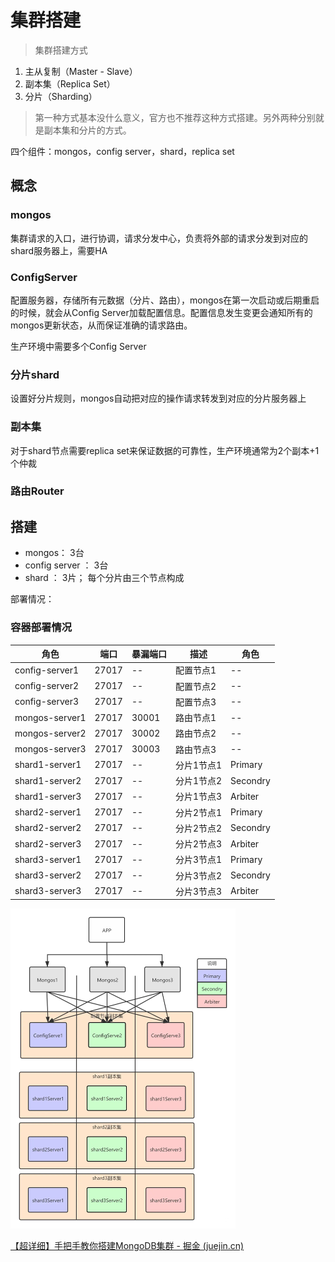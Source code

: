 # 集群搭建

> 集群搭建方式

1. 主从复制（Master - Slave）
2. 副本集（Replica Set）
3. 分片（Sharding）

> 第一种方式基本没什么意义，官方也不推荐这种方式搭建。另外两种分别就是副本集和分片的方式。

四个组件：mongos，config server，shard，replica set



## 概念

### mongos

集群请求的入口，进行协调，请求分发中心，负责将外部的请求分发到对应的shard服务器上，需要HA

### ConfigServer

配置服务器，存储所有元数据（分片、路由），mongos在第一次启动或后期重启的时候，就会从Config Server加载配置信息。配置信息发生变更会通知所有的mongos更新状态，从而保证准确的请求路由。

生产环境中需要多个Config Server

### 分片shard

设置好分片规则，mongos自动把对应的操作请求转发到对应的分片服务器上

### 副本集

对于shard节点需要replica set来保证数据的可靠性，生产环境通常为2个副本+1个仲裁

### 路由Router



## 搭建

- mongos： 3台
- config  server ： 3台
- shard ： 3片； 每个分片由三个节点构成

部署情况：

### 容器部署情况

| 角色           | 端口  | 暴漏端口 | 描述       | 角色     |
| -------------- | ----- | -------- | ---------- | -------- |
| config-server1 | 27017 | --       | 配置节点1  | --       |
| config-server2 | 27017 | --       | 配置节点2  | --       |
| config-server3 | 27017 | --       | 配置节点3  | --       |
| mongos-server1 | 27017 | 30001    | 路由节点1  | --       |
| mongos-server2 | 27017 | 30002    | 路由节点2  | --       |
| mongos-server3 | 27017 | 30003    | 路由节点3  | --       |
| shard1-server1 | 27017 | --       | 分片1节点1 | Primary  |
| shard1-server2 | 27017 | --       | 分片1节点2 | Secondry |
| shard1-server3 | 27017 | --       | 分片1节点3 | Arbiter  |
| shard2-server1 | 27017 | --       | 分片2节点1 | Primary  |
| shard2-server2 | 27017 | --       | 分片2节点2 | Secondry |
| shard2-server3 | 27017 | --       | 分片2节点3 | Arbiter  |
| shard3-server1 | 27017 | --       | 分片3节点1 | Primary  |
| shard3-server2 | 27017 | --       | 分片3节点2 | Secondry |
| shard3-server3 | 27017 | --       | 分片3节点3 | Arbiter  |





<img src=".\img\mongo集群架构.png" alt="mongo集群架构" style="zoom: 50%;" />

[【超详细】手把手教你搭建MongoDB集群 - 掘金 (juejin.cn)](https://juejin.cn/post/7120119206615941151)
